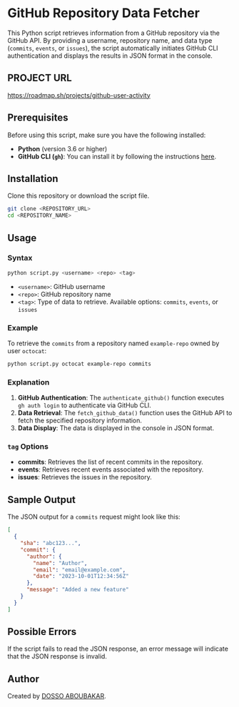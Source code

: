
# GitHub Repository Data Fetcher

This Python script retrieves information from a GitHub repository via the GitHub API. By providing a username, repository name, and data type (`commits`, `events`, or `issues`), the script automatically initiates GitHub CLI authentication and displays the results in JSON format in the console.
## PROJECT URL
https://roadmap.sh/projects/github-user-activity
## Prerequisites

Before using this script, make sure you have the following installed:

- **Python** (version 3.6 or higher)
- **GitHub CLI (`gh`)**: You can install it by following the instructions [here](https://cli.github.com/).

## Installation

Clone this repository or download the script file.

```bash
git clone <REPOSITORY_URL>
cd <REPOSITORY_NAME>
```

## Usage

### Syntax

```bash
python script.py <username> <repo> <tag>
```

- `<username>`: GitHub username
- `<repo>`: GitHub repository name
- `<tag>`: Type of data to retrieve. Available options: `commits`, `events`, or `issues`

### Example

To retrieve the `commits` from a repository named `example-repo` owned by user `octocat`:

```bash
python script.py octocat example-repo commits
```

### Explanation

1. **GitHub Authentication**: The `authenticate_github()` function executes `gh auth login` to authenticate via GitHub CLI.
2. **Data Retrieval**: The `fetch_github_data()` function uses the GitHub API to fetch the specified repository information.
3. **Data Display**: The data is displayed in the console in JSON format.

### `tag` Options

- **commits**: Retrieves the list of recent commits in the repository.
- **events**: Retrieves recent events associated with the repository.
- **issues**: Retrieves the issues in the repository.

## Sample Output

The JSON output for a `commits` request might look like this:

```json
[
  {
    "sha": "abc123...",
    "commit": {
      "author": {
        "name": "Author",
        "email": "email@example.com",
        "date": "2023-10-01T12:34:56Z"
      },
      "message": "Added a new feature"
    }
  }
]
```

## Possible Errors

If the script fails to read the JSON response, an error message will indicate that the JSON response is invalid.

## Author

Created by [DOSSO ABOUBAKAR](https://github.com/yourgithubprofile).
